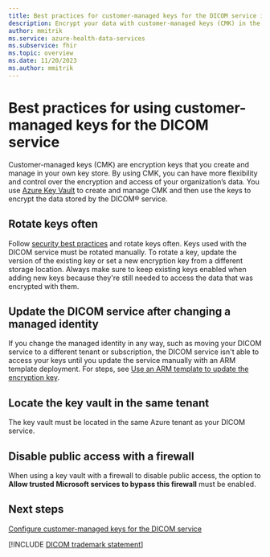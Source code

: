 ```yaml
---
title: Best practices for customer-managed keys for the DICOM service in Azure Health Data Services
description: Encrypt your data with customer-managed keys (CMK) in the DICOM service in Azure Health Data Services. Get tips on requirements, best practices, limitations, and troubleshooting.
author: mmitrik
ms.service: azure-health-data-services
ms.subservice: fhir
ms.topic: overview
ms.date: 11/20/2023
ms.author: mmitrik
---
```


# Best practices for using customer-managed keys for the DICOM service

Customer-managed keys (CMK) are encryption keys that you create and manage in your own key store. By using CMK, you can have more flexibility and control over the encryption and access of your organization’s data. You use [Azure Key Vault](../../key-vault/index.yml) to create and manage CMK and then use the keys to encrypt the data stored by the DICOM&reg; service. 

## Rotate keys often

Follow [security best practices](../../key-vault/secrets/secrets-best-practices.md) and rotate keys often. Keys used with the DICOM service must be rotated manually. To rotate a key, update the version of the existing key or set a new encryption key from a different storage location. Always make sure to keep existing keys enabled when adding new keys because they're still needed to access the data that was encrypted with them.  

## Update the DICOM service after changing a managed identity

If you change the managed identity in any way, such as moving your DICOM service to a different tenant or subscription, the DICOM service isn't able to access your keys until you update the service manually with an ARM template deployment. For steps, see [Use an ARM template to update the encryption key](configure-customer-managed-keys.md#update-the-key-by-using-an-arm-template).

## Locate the key vault in the same tenant

The key vault must be located in the same Azure tenant as your DICOM service.

## Disable public access with a firewall

When using a key vault with a firewall to disable public access, the option to **Allow trusted Microsoft services to bypass this firewall** must be enabled.

## Next steps

[Configure customer-managed keys for the DICOM service](configure-customer-managed-keys.md)

[!INCLUDE [DICOM trademark statement](../includes/healthcare-apis-dicom-trademark.md)]
